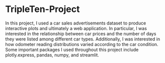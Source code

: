 # TripleTen-Project

In this project, I used a car sales advertisements dataset to produce interactive plots and ultimately a web application. In particular, I was interested in the relationship between car prices and the number of days they were listed among different car types. Additionally, I was interested in how odometer reading distributions varied according to the car condition. Some important packages I used throughout this project include plotly.express, pandas, numpy, and streamlit. 

